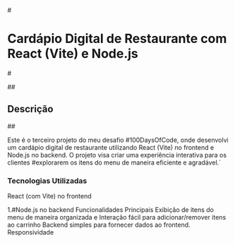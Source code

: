 #<h1>Cardápio Digital de Restaurante com React (Vite) e Node.js</h1>#

##<h2>Descrição</h2>##

 <p>Este é o terceiro projeto do meu desafio #100DaysOfCode, onde desenvolvi um cardápio digital de restaurante utilizando React (Vite) no frontend e Node.js no backend. O projeto visa criar uma experiência interativa para os clientes #explorarem os itens do menu de maneira eficiente e agradável.´</p>

<h3>Tecnologias Utilizadas</h3>
<p> React (com Vite) no frontend</p>
1.#Node.js no backend
Funcionalidades Principais
Exibição de itens do menu de maneira organizada e  
Interação fácil para adicionar/remover itens ao carrinho
Backend simples para fornecer dados ao frontend.
Responsividade
